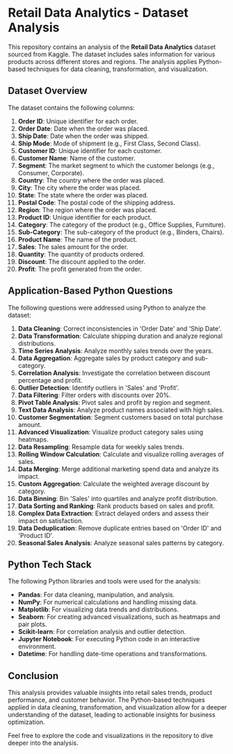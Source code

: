 # Retail Data Analytics - Dataset Analysis

This repository contains an analysis of the **Retail Data Analytics** dataset sourced from Kaggle. The dataset includes sales information for various products across different stores and regions. The analysis applies Python-based techniques for data cleaning, transformation, and visualization.

## Dataset Overview
The dataset contains the following columns:

1. **Order ID**: Unique identifier for each order.
2. **Order Date**: Date when the order was placed.
3. **Ship Date**: Date when the order was shipped.
4. **Ship Mode**: Mode of shipment (e.g., First Class, Second Class).
5. **Customer ID**: Unique identifier for each customer.
6. **Customer Name**: Name of the customer.
7. **Segment**: The market segment to which the customer belongs (e.g., Consumer, Corporate).
8. **Country**: The country where the order was placed.
9. **City**: The city where the order was placed.
10. **State**: The state where the order was placed.
11. **Postal Code**: The postal code of the shipping address.
12. **Region**: The region where the order was placed.
13. **Product ID**: Unique identifier for each product.
14. **Category**: The category of the product (e.g., Office Supplies, Furniture).
15. **Sub-Category**: The sub-category of the product (e.g., Binders, Chairs).
16. **Product Name**: The name of the product.
17. **Sales**: The sales amount for the order.
18. **Quantity**: The quantity of products ordered.
19. **Discount**: The discount applied to the order.
20. **Profit**: The profit generated from the order.

## Application-Based Python Questions

The following questions were addressed using Python to analyze the dataset:

1. **Data Cleaning**: Correct inconsistencies in 'Order Date' and 'Ship Date'.
2. **Data Transformation**: Calculate shipping duration and analyze regional distributions.
3. **Time Series Analysis**: Analyze monthly sales trends over the years.
4. **Data Aggregation**: Aggregate sales by product category and sub-category.
5. **Correlation Analysis**: Investigate the correlation between discount percentage and profit.
6. **Outlier Detection**: Identify outliers in 'Sales' and 'Profit'.
7. **Data Filtering**: Filter orders with discounts over 20%.
8. **Pivot Table Analysis**: Pivot sales and profit by region and segment.
9. **Text Data Analysis**: Analyze product names associated with high sales.
10. **Customer Segmentation**: Segment customers based on total purchase amount.
11. **Advanced Visualization**: Visualize product category sales using heatmaps.
12. **Data Resampling**: Resample data for weekly sales trends.
13. **Rolling Window Calculation**: Calculate and visualize rolling averages of sales.
14. **Data Merging**: Merge additional marketing spend data and analyze its impact.
15. **Custom Aggregation**: Calculate the weighted average discount by category.
16. **Data Binning**: Bin 'Sales' into quartiles and analyze profit distribution.
17. **Data Sorting and Ranking**: Rank products based on sales and profit.
18. **Complex Data Extraction**: Extract delayed orders and assess their impact on satisfaction.
19. **Data Deduplication**: Remove duplicate entries based on 'Order ID' and 'Product ID'.
20. **Seasonal Sales Analysis**: Analyze seasonal sales patterns by category.

## Python Tech Stack

The following Python libraries and tools were used for the analysis:

- **Pandas**: For data cleaning, manipulation, and analysis.
- **NumPy**: For numerical calculations and handling missing data.
- **Matplotlib**: For visualizing data trends and distributions.
- **Seaborn**: For creating advanced visualizations, such as heatmaps and pair plots.
- **Scikit-learn**: For correlation analysis and outlier detection.
- **Jupyter Notebook**: For executing Python code in an interactive environment.
- **Datetime**: For handling date-time operations and transformations.

## Conclusion

This analysis provides valuable insights into retail sales trends, product performance, and customer behavior. The Python-based techniques applied in data cleaning, transformation, and visualization allow for a deeper understanding of the dataset, leading to actionable insights for business optimization.

Feel free to explore the code and visualizations in the repository to dive deeper into the analysis.
